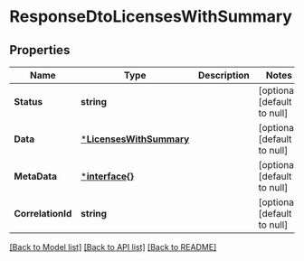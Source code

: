 # ResponseDtoLicensesWithSummary

## Properties
Name | Type | Description | Notes
------------ | ------------- | ------------- | -------------
**Status** | **string** |  | [optional] [default to null]
**Data** | [***LicensesWithSummary**](LicensesWithSummary.md) |  | [optional] [default to null]
**MetaData** | [***interface{}**](interface{}.md) |  | [optional] [default to null]
**CorrelationId** | **string** |  | [optional] [default to null]

[[Back to Model list]](../README.md#documentation-for-models) [[Back to API list]](../README.md#documentation-for-api-endpoints) [[Back to README]](../README.md)

